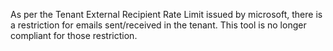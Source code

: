 As per the Tenant External Recipient Rate Limit issued by microsoft, there is a restriction for emails sent/received in the tenant. This tool is no longer compliant for those restriction. 
